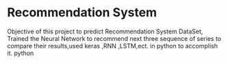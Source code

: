 # Recommendation System
Objective of  this project to predict  Recommendation System DataSet, Trained the Neural Network to recommend  next three sequence of series to compare their results,used keras ,RNN ,LSTM,ect. in python to accomplish it.
python

